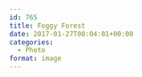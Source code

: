 ```yaml
---
id: 765
title: Foggy Forest
date: 2017-01-27T00:04:01+00:00
categories: 
  - Photo
format: image
---
```

